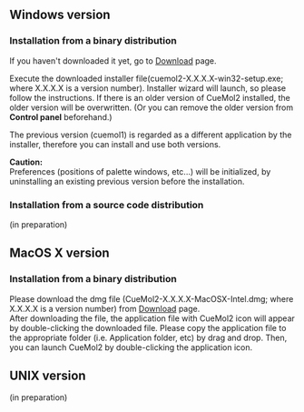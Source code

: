 ## Windows version
### Installation from a binary distribution
If you haven't downloaded it yet, go to [Download](/en/Download) page.

Execute the downloaded installer file(cuemol2-X.X.X.X-win32-setup.exe; where X.X.X.X is a version number).
Installer wizard will launch, so please follow the instructions.
If there is an older version of CueMol2 installed,
the older version will be overwritten.
(Or you can remove the older version from **Control panel** beforehand.)

The previous version (cuemol1) is regarded as a different application by the installer,
therefore you can install and use both versions.

**Caution:**<br />
Preferences (positions of palette windows, etc...) will be initialized,
by uninstalling an existing previous version before the installation. 

### Installation from a source code distribution
(in preparation)

## MacOS X version

### Installation from a binary distribution
Please download the dmg file (CueMol2-X.X.X.X-MacOSX-Intel.dmg; where X.X.X.X is a version number) from [Download](/en/Download) page.<br />
After downloading the file, the application file with CueMol2 icon will appear by double-clicking the downloaded file.
Please copy the application file to the appropriate folder (i.e. Application folder, etc) by drag and drop.
Then, you can launch CueMol2 by double-clicking the application icon.


## UNIX version
(in preparation)
